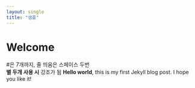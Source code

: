 ```yaml
---
layout: single
title: "샘플"
--- 
```

# Welcome  
#은 7개까지, 줄 띄움은 스페이스 두번  
**별 두개 사용 시** 강조가 됨
**Hello world**, this is my first Jekyll blog post.
I hope you like it!
